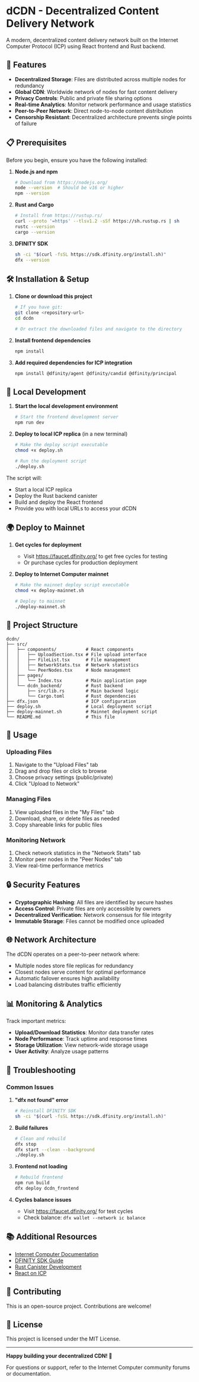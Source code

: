 
# dCDN - Decentralized Content Delivery Network

A modern, decentralized content delivery network built on the Internet Computer Protocol (ICP) using React frontend and Rust backend.

## 🚀 Features

- **Decentralized Storage**: Files are distributed across multiple nodes for redundancy
- **Global CDN**: Worldwide network of nodes for fast content delivery
- **Privacy Controls**: Public and private file sharing options
- **Real-time Analytics**: Monitor network performance and usage statistics
- **Peer-to-Peer Network**: Direct node-to-node content distribution
- **Censorship Resistant**: Decentralized architecture prevents single points of failure

## 📋 Prerequisites

Before you begin, ensure you have the following installed:

1. **Node.js and npm**
   ```bash
   # Download from https://nodejs.org/
   node --version  # Should be v16 or higher
   npm --version
   ```

2. **Rust and Cargo**
   ```bash
   # Install from https://rustup.rs/
   curl --proto '=https' --tlsv1.2 -sSf https://sh.rustup.rs | sh
   rustc --version
   cargo --version
   ```

3. **DFINITY SDK**
   ```bash
   sh -ci "$(curl -fsSL https://sdk.dfinity.org/install.sh)"
   dfx --version
   ```

## 🛠️ Installation & Setup

1. **Clone or download this project**
   ```bash
   # If you have git:
   git clone <repository-url>
   cd dcdn
   
   # Or extract the downloaded files and navigate to the directory
   ```

2. **Install frontend dependencies**
   ```bash
   npm install
   ```

3. **Add required dependencies for ICP integration**
   ```bash
   npm install @dfinity/agent @dfinity/candid @dfinity/principal
   ```

## 🚀 Local Development

1. **Start the local development environment**
   ```bash
   # Start the frontend development server
   npm run dev
   ```

2. **Deploy to local ICP replica** (in a new terminal)
   ```bash
   # Make the deploy script executable
   chmod +x deploy.sh
   
   # Run the deployment script
   ./deploy.sh
   ```

The script will:
- Start a local ICP replica
- Deploy the Rust backend canister
- Build and deploy the React frontend
- Provide you with local URLs to access your dCDN

## 🌍 Deploy to Mainnet

1. **Get cycles for deployment**
   - Visit https://faucet.dfinity.org/ to get free cycles for testing
   - Or purchase cycles for production deployment

2. **Deploy to Internet Computer mainnet**
   ```bash
   # Make the mainnet deploy script executable
   chmod +x deploy-mainnet.sh
   
   # Deploy to mainnet
   ./deploy-mainnet.sh
   ```

## 📁 Project Structure

```
dcdn/
├── src/
│   ├── components/           # React components
│   │   ├── UploadSection.tsx # File upload interface
│   │   ├── FileList.tsx      # File management
│   │   ├── NetworkStats.tsx  # Network statistics
│   │   └── PeerNodes.tsx     # Node management
│   ├── pages/
│   │   └── Index.tsx         # Main application page
│   └── dcdn_backend/         # Rust backend
│       ├── src/lib.rs        # Main backend logic
│       └── Cargo.toml        # Rust dependencies
├── dfx.json                  # ICP configuration
├── deploy.sh                 # Local deployment script
├── deploy-mainnet.sh         # Mainnet deployment script
└── README.md                 # This file
```

## 🔧 Usage

### Uploading Files
1. Navigate to the "Upload Files" tab
2. Drag and drop files or click to browse
3. Choose privacy settings (public/private)
4. Click "Upload to Network"

### Managing Files
1. View uploaded files in the "My Files" tab
2. Download, share, or delete files as needed
3. Copy shareable links for public files

### Monitoring Network
1. Check network statistics in the "Network Stats" tab
2. Monitor peer nodes in the "Peer Nodes" tab
3. View real-time performance metrics

## 🔒 Security Features

- **Cryptographic Hashing**: All files are identified by secure hashes
- **Access Control**: Private files are only accessible by owners
- **Decentralized Verification**: Network consensus for file integrity
- **Immutable Storage**: Files cannot be modified once uploaded

## 🌐 Network Architecture

The dCDN operates on a peer-to-peer network where:
- Multiple nodes store file replicas for redundancy
- Closest nodes serve content for optimal performance
- Automatic failover ensures high availability
- Load balancing distributes traffic efficiently

## 📊 Monitoring & Analytics

Track important metrics:
- **Upload/Download Statistics**: Monitor data transfer rates
- **Node Performance**: Track uptime and response times
- **Storage Utilization**: View network-wide storage usage
- **User Activity**: Analyze usage patterns

## 🚨 Troubleshooting

### Common Issues

1. **"dfx not found" error**
   ```bash
   # Reinstall DFINITY SDK
   sh -ci "$(curl -fsSL https://sdk.dfinity.org/install.sh)"
   ```

2. **Build failures**
   ```bash
   # Clean and rebuild
   dfx stop
   dfx start --clean --background
   ./deploy.sh
   ```

3. **Frontend not loading**
   ```bash
   # Rebuild frontend
   npm run build
   dfx deploy dcdn_frontend
   ```

4. **Cycles balance issues**
   - Visit https://faucet.dfinity.org/ for test cycles
   - Check balance: `dfx wallet --network ic balance`

## 📚 Additional Resources

- [Internet Computer Documentation](https://internetcomputer.org/docs/)
- [DFINITY SDK Guide](https://sdk.dfinity.org/docs/)
- [Rust Canister Development](https://internetcomputer.org/docs/current/developer-docs/backend/rust/)
- [React on ICP](https://internetcomputer.org/docs/current/developer-docs/frontend/)

## 🤝 Contributing

This is an open-source project. Contributions are welcome!

## 📄 License

This project is licensed under the MIT License.

---

**Happy building your decentralized CDN! 🎉**

For questions or support, refer to the Internet Computer community forums or documentation.
